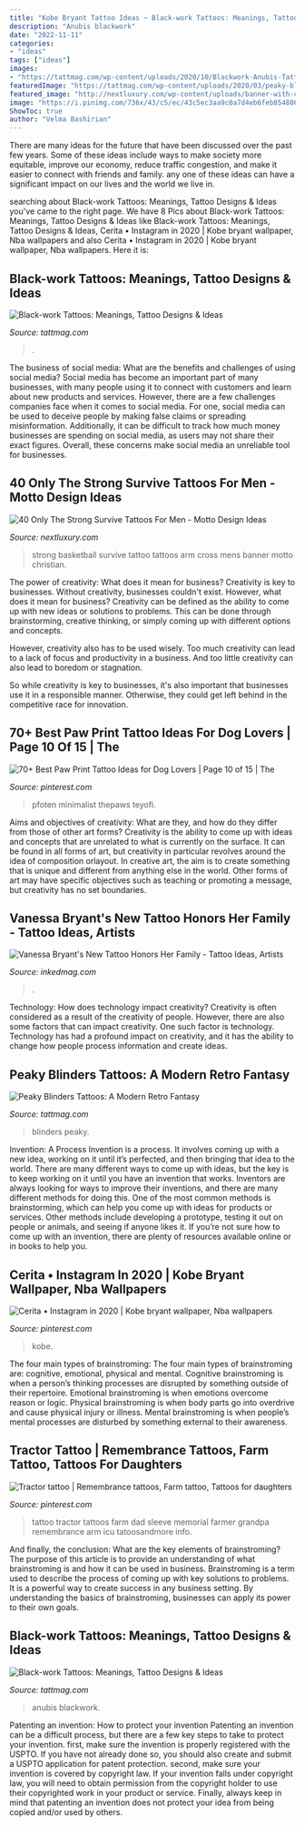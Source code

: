 ```yaml
---
title: "Kobe Bryant Tattoo Ideas ~ Black-work Tattoos: Meanings, Tattoo Designs &amp; Ideas"
description: "Anubis blackwork"
date: "2022-11-11"
categories:
- "ideas"
tags: ["ideas"]
images:
- "https://tattmag.com/wp-content/uploads/2020/10/Blackwork-Anubis-Tattoo.jpg"
featuredImage: "https://tattmag.com/wp-content/uploads/2020/03/peaky-blinders-tattoo-89.jpg"
featured_image: "http://nextluxury.com/wp-content/uploads/banner-with-cross-and-basketball-mens-only-the-strong-survive-arm-tattoo.jpg"
image: "https://i.pinimg.com/736x/43/c5/ec/43c5ec3aa9c0a7d4eb6feb8548869336.jpg"
ShowToc: true
author: "Velma Bashirian"
---
```



There are many ideas for the future that have been discussed over the past few years. Some of these ideas include ways to make society more equitable, improve our economy, reduce traffic congestion, and make it easier to connect with friends and family. any one of these ideas can have a significant impact on our lives and the world we live in.

	

		
searching about Black-work Tattoos: Meanings, Tattoo Designs &amp; Ideas you've came to the right page. We have 8 Pics about Black-work Tattoos: Meanings, Tattoo Designs &amp; Ideas like Black-work Tattoos: Meanings, Tattoo Designs &amp; Ideas, Cerita • Instagram in 2020 | Kobe bryant wallpaper, Nba wallpapers and also Cerita • Instagram in 2020 | Kobe bryant wallpaper, Nba wallpapers. Here it is:
		
    
## Black-work Tattoos: Meanings, Tattoo Designs &amp; Ideas

<img loading=lazy src="https://tattmag.com/wp-content/uploads/2020/11/Heavy-Black-work-Tattoo-5.jpg" onerror="this.onerror=null;this.src='https://tse2.mm.bing.net/th?id=OIP.39_7vn4vZgQuPLTQaYmZRgHaHD&amp;pid=15.1';" alt="Black-work Tattoos: Meanings, Tattoo Designs &amp; Ideas">

_Source: tattmag.com_

>. 

	

The business of social media: What are the benefits and challenges of using social media?
Social media has become an important part of many businesses, with many people using it to connect with customers and learn about new products and services. However, there are a few challenges companies face when it comes to social media. For one, social media can be used to deceive people by making false claims or spreading misinformation. Additionally, it can be difficult to track how much money businesses are spending on social media, as users may not share their exact figures. Overall, these concerns make social media an unreliable tool for businesses.

    
## 40 Only The Strong Survive Tattoos For Men - Motto Design Ideas

<img loading=lazy src="http://nextluxury.com/wp-content/uploads/banner-with-cross-and-basketball-mens-only-the-strong-survive-arm-tattoo.jpg" onerror="this.onerror=null;this.src='https://tse1.mm.bing.net/th?id=OIP.icJ1dlbuyAJA6RrNPrQaJAHaHd&amp;pid=15.1';" alt="40 Only The Strong Survive Tattoos For Men - Motto Design Ideas">

_Source: nextluxury.com_

>strong basketball survive tattoo tattoos arm cross mens banner motto christian. 

	

The power of creativity: What does it mean for business?
Creativity is key to businesses. Without creativity, businesses couldn't exist. However, what does it mean for business? 
Creativity can be defined as the ability to come up with new ideas or solutions to problems. This can be done through brainstorming, creative thinking, or simply coming up with different options and concepts. 

However, creativity also has to be used wisely. Too much creativity can lead to a lack of focus and productivity in a business. And too little creativity can also lead to boredom or stagnation. 

So while creativity is key to businesses, it's also important that businesses use it in a responsible manner. Otherwise, they could get left behind in the competitive race for innovation.

    
## 70+ Best Paw Print Tattoo Ideas For Dog Lovers | Page 10 Of 15 | The

<img loading=lazy src="https://i.pinimg.com/736x/43/c5/ec/43c5ec3aa9c0a7d4eb6feb8548869336.jpg" onerror="this.onerror=null;this.src='https://tse3.mm.bing.net/th?id=OIP.siEby6RXiSk_31UXNgHc0QHaIZ&amp;pid=15.1';" alt="70+ Best Paw Print Tattoo Ideas for Dog Lovers | Page 10 of 15 | The">

_Source: pinterest.com_

>pfoten minimalist thepaws teyofi. 

	

Aims and objectives of creativity: What are they, and how do they differ from those of other art forms?
Creativity is the ability to come up with ideas and concepts that are unrelated to what is currently on the surface. It can be found in all forms of art, but creativity in particular revolves around the idea of composition orlayout. In creative art, the aim is to create something that is unique and different from anything else in the world. Other forms of art may have specific objectives such as teaching or promoting a message, but creativity has no set boundaries.

    
## Vanessa Bryant&#039;s New Tattoo Honors Her Family - Tattoo Ideas, Artists

<img loading=lazy src="https://www.inkedmag.com/.image/t_share/MTc2MDk2MTc5NDc2NTA2NTAz/new-project.png" onerror="this.onerror=null;this.src='https://tse1.mm.bing.net/th?id=OIP.7zI_49fYYR6jjcXOIIwVHQHaD4&amp;pid=15.1';" alt="Vanessa Bryant&#039;s New Tattoo Honors Her Family - Tattoo Ideas, Artists">

_Source: inkedmag.com_

>. 

	

Technology: How does technology impact creativity?
Creativity is often considered as a result of the creativity of people. However, there are also some factors that can impact creativity. One such factor is technology. Technology has had a profound impact on creativity, and it has the ability to change how people process information and create ideas.

    
## Peaky Blinders Tattoos: A Modern Retro Fantasy

<img loading=lazy src="https://tattmag.com/wp-content/uploads/2020/03/peaky-blinders-tattoo-89.jpg" onerror="this.onerror=null;this.src='https://tse1.mm.bing.net/th?id=OIP.1vMz6rcbYbPT1ykDel6f7wHaJH&amp;pid=15.1';" alt="Peaky Blinders Tattoos: A Modern Retro Fantasy">

_Source: tattmag.com_

>blinders peaky. 

	

Invention: A Process
Invention is a process. It involves coming up with a new idea, working on it until it’s perfected, and then bringing that idea to the world. There are many different ways to come up with ideas, but the key is to keep working on it until you have an invention that works. Inventors are always looking for ways to improve their inventions, and there are many different methods for doing this. One of the most common methods is brainstorming, which can help you come up with ideas for products or services. Other methods include developing a prototype, testing it out on people or animals, and seeing if anyone likes it. If you’re not sure how to come up with an invention, there are plenty of resources available online or in books to help you.

    
## Cerita • Instagram In 2020 | Kobe Bryant Wallpaper, Nba Wallpapers

<img loading=lazy src="https://i.pinimg.com/736x/ca/cf/fa/cacffac0f76f5904537f8d3b3f611b00.jpg" onerror="this.onerror=null;this.src='https://tse4.mm.bing.net/th?id=OIP.edAlIYcQKmuUR_zcXrPVTgHaNK&amp;pid=15.1';" alt="Cerita • Instagram in 2020 | Kobe bryant wallpaper, Nba wallpapers">

_Source: pinterest.com_

>kobe. 

	

The four main types of brainstroming:
The four main types of brainstroming are: cognitive, emotional, physical and mental. Cognitive brainstroming is when a person’s thinking processes are disrupted by something outside of their repertoire. Emotional brainstroming is when emotions overcome reason or logic. Physical brainstroming is when body parts go into overdrive and cause physical injury or illness. Mental brainstroming is when people’s mental processes are disturbed by something external to their awareness.

    
## Tractor Tattoo | Remembrance Tattoos, Farm Tattoo, Tattoos For Daughters

<img loading=lazy src="https://i.pinimg.com/originals/28/87/76/288776cd042550fb5009710d9642f1be.png" onerror="this.onerror=null;this.src='https://tse4.mm.bing.net/th?id=OIP.YnIcEiokEW3563yE12iYaAHaNL&amp;pid=15.1';" alt="Tractor tattoo | Remembrance tattoos, Farm tattoo, Tattoos for daughters">

_Source: pinterest.com_

>tattoo tractor tattoos farm dad sleeve memorial farmer grandpa remembrance arm icu tatoosandmore info. 

	

And finally, the conclusion: What are the key elements of brainstroming?
The purpose of this article is to provide an understanding of what brainstroming is and how it can be used in business. Brainstroming is a term used to describe the process of coming up with key solutions to problems. It is a powerful way to create success in any business setting. By understanding the basics of brainstroming, businesses can apply its power to their own goals.

    
## Black-work Tattoos: Meanings, Tattoo Designs &amp; Ideas

<img loading=lazy src="https://tattmag.com/wp-content/uploads/2020/10/Blackwork-Anubis-Tattoo.jpg" onerror="this.onerror=null;this.src='https://tse4.mm.bing.net/th?id=OIP.UIkl3EBG7YTsZvh4qoc3kwHaOV&amp;pid=15.1';" alt="Black-work Tattoos: Meanings, Tattoo Designs &amp; Ideas">

_Source: tattmag.com_

>anubis blackwork. 

	

Patenting an invention: How to protect your invention
Patenting an invention can be a difficult process, but there are a few key steps to take to protect your invention. first, make sure the invention is properly registered with the USPTO. If you have not already done so, you should also create and submit a USPTO application for patent protection. second, make sure your invention is covered by copyright law. If your invention falls under copyright law, you will need to obtain permission from the copyright holder to use their copyrighted work in your product or service. Finally, always keep in mind that patenting an invention does not protect your idea from being copied and/or used by others.

